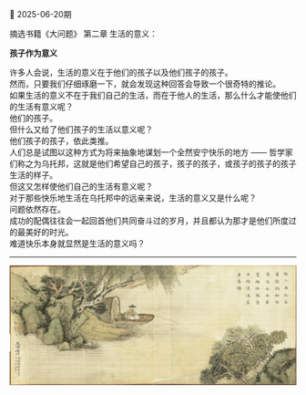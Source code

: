 📖 2025-06-20期

摘选书籍《大问题》 第二章 生活的意义：

**孩子作为意义**

许多人会说，生活的意义在于他们的孩子以及他们孩子的孩子。 <br>
然而，只要我们仔细琢磨一下，就会发现这种回答会导致一个很奇特的推论。 <br>
如果生活的意义不在于我们自己的生活，而在于他人的生活，那么什么才能使他们的生活有意义呢？ <br>
他们的孩子。 <br>
但什么又给了他们孩子的生活以意义呢？ <br>
他们孩子的孩子，依此类推。 <br>
人们总是试图以这种方式为将来抽象地谋划一个全然安宁快乐的地方 —— 哲学家们称之为乌托邦，这就是他们希望自己的孩子，孩子的孩子，或孩子的孩子的孩子生活的样子。 <br>
但这又怎样使他们自己的生活有意义呢？ <br>
对于那些快乐地生活在乌托邦中的远亲来说，生活的意义又是什么呢？ <br>
问题依然存在。 <br>
成功的配偶往往会一起回首他们共同奋斗过的岁月，并且都认为那才是他们所度过的最美好的时光。 <br>
难道快乐本身就显然是生活的意义吗？

---

![](../../../assets/img/d/D_101.png)